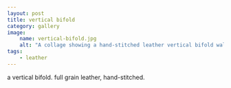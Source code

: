 ```yaml
---
layout: post
title: vertical bifold
category: gallery
image: 
    name: vertical-bifold.jpg
    alt: "A collage showing a hand-stitched leather vertical bifold wallet with 6 card pockets, 2 hidden pockets, and 1 bill pocket."
tags:
    - leather
---
```


a vertical bifold. full grain leather, hand-stitched.
